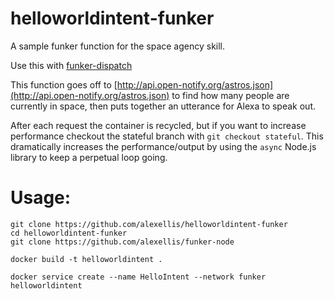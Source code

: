 # helloworldintent-funker
A sample funker function for the space agency skill.

Use this with [funker-dispatch](https://github.com/alexellis/funker-dispatch)

This function goes off to [http://api.open-notify.org/astros.json](http://api.open-notify.org/astros.json) to find how many people are currently in space, then puts together an utterance for Alexa to speak out.

After each request the container is recycled, but if you want to increase performance checkout the stateful branch with `git checkout stateful`. This dramatically increases the performance/output by using the `async` Node.js library to keep a perpetual loop going.

Usage:
======

```
git clone https://github.com/alexellis/helloworldintent-funker
cd helloworldintent-funker
git clone https://github.com/alexellis/funker-node

docker build -t helloworldintent .

docker service create --name HelloIntent --network funker helloworldintent
```
